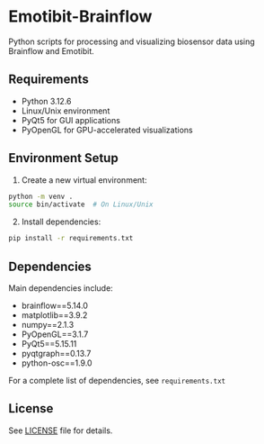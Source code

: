 # Emotibit-Brainflow

Python scripts for processing and visualizing biosensor data using Brainflow and Emotibit.

## Requirements

- Python 3.12.6
- Linux/Unix environment
- PyQt5 for GUI applications
- PyOpenGL for GPU-accelerated visualizations

## Environment Setup

1. Create a new virtual environment:

```bash
python -m venv .
source bin/activate  # On Linux/Unix
```

2. Install dependencies:

```bash
pip install -r requirements.txt
```

## Dependencies

Main dependencies include:
- brainflow==5.14.0
- matplotlib==3.9.2
- numpy==2.1.3
- PyOpenGL==3.1.7
- PyQt5==5.15.11
- pyqtgraph==0.13.7
- python-osc==1.9.0

For a complete list of dependencies, see `requirements.txt`

## License

See [LICENSE](LICENSE) file for details.



